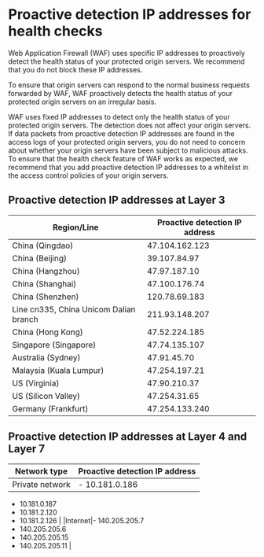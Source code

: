 # Proactive detection IP addresses for health checks

Web Application Firewall \(WAF\) uses specific IP addresses to proactively detect the health status of your protected origin servers. We recommend that you do not block these IP addresses.

To ensure that origin servers can respond to the normal business requests forwarded by WAF, WAF proactively detects the health status of your protected origin servers on an irregular basis.

WAF uses fixed IP addresses to detect only the health status of your protected origin servers. The detection does not affect your origin servers. If data packets from proactive detection IP addresses are found in the access logs of your protected origin servers, you do not need to concern about whether your origin servers have been subject to malicious attacks. To ensure that the health check feature of WAF works as expected, we recommend that you add proactive detection IP addresses to a whitelist in the access control policies of your origin servers.

## Proactive detection IP addresses at Layer 3

|Region/Line|Proactive detection IP address|
|-----------|------------------------------|
|China \(Qingdao\)|47.104.162.123|
|China \(Beijing\)|39.107.84.97|
|China \(Hangzhou\)|47.97.187.10|
|China \(Shanghai\)|47.100.176.74|
|China \(Shenzhen\)|120.78.69.183|
|Line cn335, China Unicom Dalian branch|211.93.148.207|
|China \(Hong Kong\)|47.52.224.185|
|Singapore \(Singapore\)|47.74.135.107|
|Australia \(Sydney\)|47.91.45.70|
|Malaysia \(Kuala Lumpur\)|47.254.197.21|
|US \(Virginia\)|47.90.210.37|
|US \(Silicon Valley\)|47.254.31.65|
|Germany \(Frankfurt\)|47.254.133.240|

## Proactive detection IP addresses at Layer 4 and Layer 7

|Network type|Proactive detection IP address|
|------------|------------------------------|
|Private network|-   10.181.0.186
-   10.181.0.187
-   10.181.2.120
-   10.181.2.126 |
|Internet|-   140.205.205.7
-   140.205.205.6
-   140.205.205.15
-   140.205.205.11 |

